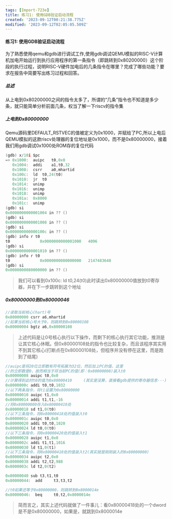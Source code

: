 ```yaml
---
tags: [Import-723e]
title: 练习1꞉ 使用GDB验证启动流程
created: '2023-09-12T00:21:38.775Z'
modified: '2023-09-12T02:05:05.509Z'
---
```


#### 练习1: 使用GDB验证启动流程

为了熟悉使用qemu和gdb进行调试工作,使用gdb调试QEMU模拟的RISC-V计算机加电开始运行到执行应用程序的第一条指令（即跳转到0x80200000）这个阶段的执行过程，说明RISC-V硬件加电后的几条指令在哪里？完成了哪些功能？要求在报告中简要写出练习过程和回答。

##### 总述
从上电到0x80200000之间的指令太多了，所谓的“几条”指令也不知道是多少条，就只能简单分析前面几条，权当了解一下riscv的指令集

##### 上电到0x80000000
Qemu源码里DEFAULT_RSTVEC的值被定义为0x1000，并赋给了PC,所以上电后QEMU模拟的这款riscv处理器的复位地址是0x1000，而不是0x80000000，接着我们用gdb调试0x1000处ROM存的复位代码
```C
(gdb) x/10i $pc
=> 0x1000:	auipc	t0,0x0
   0x1004:	addi	a1,t0,32
   0x1008:	csrr	a0,mhartid
   0x100c:	ld	t0,24(t0)
   0x1010:	jr	t0
   0x1014:	unimp
   0x1016:	unimp
   0x1018:	unimp
   0x101a:	0x8000
   0x101c:	unimp
(gdb) si
0x0000000000001004 in ?? ()
(gdb) si
0x0000000000001008 in ?? ()
(gdb) si
0x000000000000100c in ?? ()
(gdb) info r t0
t0             0x0000000000001000	4096
(gdb) si
0x0000000000001010 in ?? ()
(gdb) info r t0
t0             0x0000000080000000	2147483648
(gdb) si
0x0000000080000000 in ?? ()

```
>我们可以看到0x100c:	ld	t0,24(t0)此时读出0x80000000值放到t0寄存器，并在下一步跳转到这个地址



##### 0x80000000到0x80000046

```C
//读取当前核心(hart)号
0x80000000 csrr a6,mhartid 
//如果当前核心号大于0，则跳转到0x80000108
0x80000004 bgtz a6,0x80000108 
```

>上述代码是让0号核心执行以下操作，而剩下的核心执行其它功能，推测是让其它核心休眠。但0x80000108处的指令也比较复杂，而且该程序其实用不到其它核心(打断点在0x80000108处，但程序并没有停在这里，而是跑到了结尾)


```C
//auipc是将20位立即数有符号拓展为32位，然后加上PC的值，这里
//的立即数是0，故而相当于将当前PC的值(即：0x80000008)装入t0
0x80000008 auipc t0,0x0
//计算得到此时t0的值为0x80000410     (其实是没算，直接看gdb提供的寄存器信息···)
0x8000000c addi t0,t0,1032
//以下两条指令，将t1设置为0x80000000
0x80000010 auipc t1,0x0 
0x80000014 addi t1,t1,-16
//将0x80000000存入0x80000410处
0x80000018 sd t1,0(t0)
//以下三条指令，将0x80000418处的值装入t0
0x8000001c auipc t0,0x0 
0x80000020 addi t0,t0,1020 
0x80000024 ld t0,0(t0)
//以下三条指令，将0x80000420处的值装入t1
0x80000028 auipc t1,0x0 
0x8000002c addi t1,t1,1016 
0x80000030 ld t1,0(t1) 
//以下三条指令，将0x80000410处的值装入t2(其实就是刚刚装入的0x80000000)
0x80000034 auipc t2,0x0 
0x80000038 addi t2,t2,988 
0x8000003c ld t2,0(t2) 

0x80000040 sub t3,t1,t0
0x80000044:  add     t3,t3,t2

//t0如果还等于0x80000000，则跳转到0x8000014e
0x80000046:  beq     t0,t2,0x8000014e
```

>简而言之，其实上述代码就做了一件事儿：看0x80000418处的一个dword是不是0x80000000，如果是，就跳到0x8000014e
